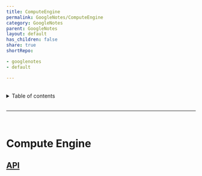 ```yaml
---
title: ComputeEngine
permalink: GoogleNotes/ComputeEngine
category: GoogleNotes
parent: GoogleNotes
layout: default
has_children: false
share: true
shortRepo:

- googlenotes
- default

---
```


<br/>              

<details markdown="block">                    
<summary>                    
Table of contents                    
</summary>                    
{: .text-delta }                    
1. TOC                    
{:toc}                    
</details>                    

<br/>                    

***                    

<br/>    

# Compute Engine

## [API](https://cloud.google.com/dotnet/docs/reference/Google.Cloud.Storage.V1/latest)
